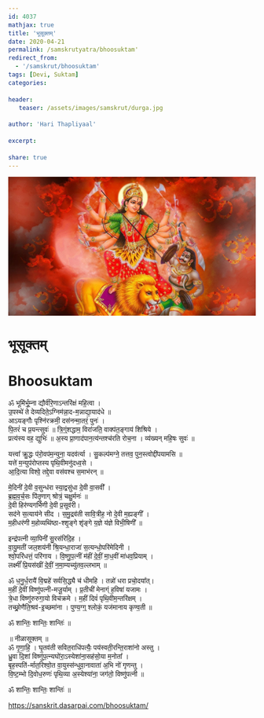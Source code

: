 ```yaml
---    
id: 4037    
mathjax: true    
title: 'भूसूक्तम्'    
date: 2020-04-21    
permalink: /samskrutyatra/bhoosuktam'
redirect_from: 
  - '/samskrut/bhoosuktam'
tags: [Devi, Suktam]    
categories:    
    
header:    
   teaser: /assets/images/samskrut/durga.jpg    
    
author: 'Hari Thapliyaal'    
    
excerpt:    
    
share: true    
---    
```

    
![](/assets/images/samskrut/durga.jpg)    
    
# भूसूक्तम्    
# Bhoosuktam    
    
ॐ भूमि॑र्भू॒म्ना द्यौर्व॑रि॒णाऽन्तरि॑क्षं महि॒त्वा ।    
उ॒पस्थे॑ ते देव्यदिते॒ऽग्निम॑न्ना॒द-म॒न्नाद्या॒याद॑धे ॥    
आऽयङ्गौः पृश्नि॑रक्रमी॒ दस॑नन्मा॒तरं॒ पुनः॑ ।    
पि॒तरं॑ च प्र॒यन्त्सुवः॑ ॥ त्रि॒ग्ं॒शद्धाम॒ विरा॑जति॒ वाक्प॑त॒ङ्गाय॑ शिश्रिये ।    
प्रत्य॑स्य वह॒ द्युभिः॑ ॥ अ॒स्य प्रा॒णाद॑पान॒त्य॑न्तश्च॑रति रोच॒ना । व्य॑ख्यन् महि॒षः सुवः॑ ॥    
    
यत्त्वा᳚ क्रु॒द्धः प॑रो॒वप॑म॒न्युना॒ यदव॑र्त्या । सु॒कल्प॑मग्ने॒ तत्तव॒ पुन॒स्त्वोद्दी॑पयामसि ॥    
यत्ते॑ म॒न्युप॑रोप्तस्य पृथि॒वीमनु॑दध्व॒से ।    
आ॒दि॒त्या विश्वे॒ तद्दे॒वा वस॑वश्च स॒माभ॑रन् ॥    
    
मे॒दिनी॑ दे॒वी व॒सुन्ध॑रा स्या॒द्वसु॑धा दे॒वी वा॒सवी᳚ ।    
ब्र॒ह्म॒व॒र्च॒सः पि॑तृ॒णाग् श्रोत्रं॒ चक्षु॒र्मनः॑ ॥    
दे॒वी हिर॑ण्यगर्भिणी दे॒वी प्र॒सूव॑री।    
सद॑ने स॒त्याय॑ने सीद । स॒मु॒द्रव॑ती सावि॒त्रीह॒ नो दे॒वी म॒ह्यङ्गी᳚ ।    
म॒हीधर॑णी म॒होव्यथि॑ष्ठा-श्श‍ृ॒ङ्गे श‍ृ॑ङ्गे य॒ज्ञे य॑ज्ञे विभी॒षिणी᳚ ॥    
    
इन्द्र॑पत्नी व्या॒पिनी॑ सु॒रस॑रिदि॒ह ।    
वा॒यु॒मती॑ जल॒शय॑नी श्रि॒यन्धा॒राजा॑ स॒त्यन्धो॒परि॑मेदिनी ।    
श्वो॒परि॑धत्तं॒ परि॑गाय । वि॒ष्णु॒प॒त्नीं म॑हीं दे॒वीं॒ मा॒ध॒वीं मा॑धव॒प्रियाम् ।    
लक्ष्मीं᳚ प्रि॒यस॑खीं दे॒वीं॒ न॒मा॒म्यच्यु॑तव॒ल्लभाम् ॥    
    
ॐ ध॒नु॒र्ध॒रायै॑ वि॒द्महे॑ सर्वसि॒द्ध्यै च॑ धीमहि । तन्नो॑ धरा प्रचो॒दया᳚त्।    
म॒हीं दे॒वीं विष्णु॑पत्नी-मजू॒र्याम् । प्र॒तीची॑ मेनाग्ं ह॒विषा॑ यजामः ।    
त्रे॒धा विष्णु॑रुरुगा॒यो विच॑क्रमे । म॒हीं दिवं॑ पृथि॒वीम॒न्तरि॑क्षम् ।    
तच्छ्रो॒णैति॒श्रव॑-इ॒च्छमा॑ना । पुण्य॒ग्ग्॒ श्लोकं॒ यज॑मानाय कृण्व॒ती ॥    
    
ॐ शान्तिः॒ शान्तिः॒ शान्तिः॑ ॥    
    
॥ नीळासूक्तम् ॥    
ॐ गृ॒णा॒हि॒ । घृ॒तव॑ती सवित॒राधि॑पत्यैः॒ पय॑स्वती॒रन्ति॒राशा॑नो अस्तु ।    
ध्रु॒वा दि॒शां विष्णु॑प॒त्न्यघो॑रा॒ऽस्येशा॑ना॒सह॑सो॒या म॒नोता᳚ ।    
बृह॒स्पति॑-र्मात॒रिश्वो॒त वा॒युस्स॑न्धुवा॒नावाता॑ अ॒भि नो॑ गृणन्तु ।    
वि॒ष्ट॒म्भो दि॒वोध॒रुणः॑ पृथि॒व्या अ॒स्येश्या॑ना॒ जग॑तो॒ विष्णु॑पत्नी ॥    
    
ॐ शान्तिः॒ शान्तिः॒ शान्तिः॑ ॥    
    
https://sanskrit.dasarpai.com/bhoosuktam/